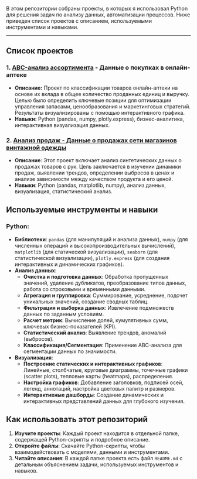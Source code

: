 В этом репозитории собраны проекты, в которых я использовал Python для решения задач по анализу данных, автоматизации процессов. Ниже приведен список проектов с описанием, используемыми инструментами и навыками.

---

## Список проектов

### 1.  **[ABC-анализ ассортимента](https://github.com/Sklarone/data_analyst_portfolio/tree/main/Python_Projects/ABC_analysis) - Данные о покупках в онлайн-аптеке**
   - **Описание:** Проект по классификации товаров онлайн-аптеки на основе их вклада в общее количество проданных единиц и выручку. Целью было определить ключевые позиции для оптимизации управления запасами, ценообразования и маркетинговых стратегий. Результаты визуализированы с помощью интерактивного графика.
   - **Навыки:** Python (pandas, numpy, plotly.express), бизнес-аналитика, интерактивная визуализация данных.
### 2. **[Анализ продаж - Данные о продажах сети магазинов винтажной одежды](https://github.com/Sklarone/data_analyst_portfolio/tree/main/Python_Projects/sales_analysis)**
   - **Описание**: Этот проект включает анализ синтетических данных о продажах товаров с рук. Цель заключается в изучении динамики продаж, выявлении трендов, определении выбросов в ценах и анализе зависимости между качеством продукта и его ценой.
   - **Навыки**: Python (pandas, matplotlib, numpy), анализ данных, визуализация, статистический анализ.

## Используемые инструменты и навыки

### Python:
- **Библиотеки**: `pandas` (для манипуляций и анализа данных), `numpy` (для численных операций и высокопроизводительных вычислений), `matplotlib` (для статической визуализации), `seaborn` (для статистической визуализации), `plotly.express` (для создания интерактивных и динамических графиков).
- **Анализ данных**:
    - **Очистка и подготовка данных**: Обработка пропущенных значений, удаление дубликатов, преобразование типов данных, работа со строковыми и временными данными.
    - **Агрегация и группировка**: Суммирование, усреднение, подсчет уникальных значений, создание сводных таблиц.
    - **Фильтрация и выборка данных**: Извлечение подмножеств данных по заданным условиям.
    - **Расчет метрик**: Вычисление долей, кумулятивных сумм, ключевых бизнес-показателей (KPI).
    - **Статистический анализ**: Выявление трендов, аномалий (выбросов).
    - **Классификация/Сегментация**: Применение ABC-анализа для сегментации данных по значимости.
- **Визуализация**:
    - **Построение статических и интерактивных графиков**: Линейные, столбчатые, круговые диаграммы, точечные графики (scatter plots), тепловые карты (heatmaps), распределения.
    - **Настройка графиков**: Добавление заголовков, подписей осей, легенд, аннотаций, настройка цветовых палитр и размеров.
    - **Интерактивные дашборды**: Создание динамических и интерактивных представлений данных для глубокого изучения.

## Как использовать этот репозиторий

1. **Изучите проекты**: Каждый проект находится в отдельной папке, содержащей Python-скрипты и подробное описание.
2. **Откройте файлы**: Скачайте Python-скрипты, чтобы взаимодействовать с моделями, данными и инструментами.
3. **Читайте описания**: В каждой папке проекта есть файл `README.md` с детальным объяснением задачи, используемых инструментов и навыков.
